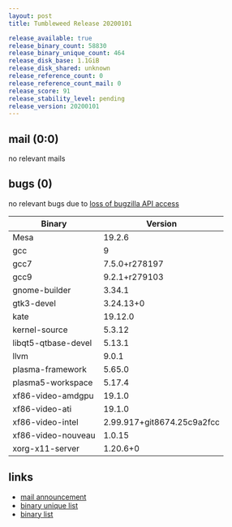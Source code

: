 ```yaml
---
layout: post
title: Tumbleweed Release 20200101

release_available: true
release_binary_count: 58830
release_binary_unique_count: 464
release_disk_base: 1.1GiB
release_disk_shared: unknown
release_reference_count: 0
release_reference_count_mail: 0
release_score: 91
release_stability_level: pending
release_version: 20200101
---
```


## mail (0:0)

no relevant mails

## bugs (0)

<!--more-->

no relevant bugs due to [loss of bugzilla API access](https://bugzilla.opensuse.org/show_bug.cgi?id=1157722)

Binary | Version
--- | ---
Mesa | 19.2.6
gcc | 9
gcc7 | 7.5.0+r278197
gcc9 | 9.2.1+r279103
gnome-builder | 3.34.1
gtk3-devel | 3.24.13+0
kate | 19.12.0
kernel-source | 5.3.12
libqt5-qtbase-devel | 5.13.1
llvm | 9.0.1
plasma-framework | 5.65.0
plasma5-workspace | 5.17.4
xf86-video-amdgpu | 19.1.0
xf86-video-ati | 19.1.0
xf86-video-intel | 2.99.917+git8674.25c9a2fcc
xf86-video-nouveau | 1.0.15
xorg-x11-server | 1.20.6+0

## links

- [mail announcement](https://lists.opensuse.org/opensuse-factory/2020-01/msg00025.html)
- [binary unique list](http://download.opensuse.org/history/20200101/rpm.unique.list)
- [binary list](http://download.opensuse.org/history/20200101/rpm.list)
